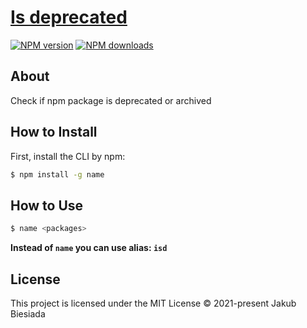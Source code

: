 # [Is deprecated](https://github.com/jb1905/is-deprecated)

[![NPM version](http://img.shields.io/npm/v/is-deprecated.svg?style=flat-square)](https://www.npmjs.com/package/is-deprecated)
[![NPM downloads](http://img.shields.io/npm/dm/is-deprecated.svg?style=flat-square)](https://www.npmjs.com/package/is-deprecated)

## About
Check if npm package is deprecated or archived

## How to Install
First, install the CLI by npm:
```bash
$ npm install -g name
```

## How to Use
```bash
$ name <packages>
```

**Instead of `name` you can use alias: `isd`**

## License
This project is licensed under the MIT License © 2021-present Jakub Biesiada
